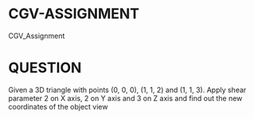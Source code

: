 # CGV-ASSIGNMENT
CGV_Assignment
<h1>QUESTION</h1>
Given a 3D triangle with points (0, 0, 0), (1, 1, 2) and (1, 1, 3). Apply shear parameter 2 on X axis, 2 on Y axis and 3 on Z axis and find out the new coordinates of the object view
